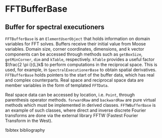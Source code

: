 # FFTBufferBase


## Buffer for spectral executioners

`FFTBufferBase` is an `ElementUserObject` that holds information on domain variables for FFT solves. 
Buffers receive their initial value from Moose variables. Domain size, corner coordinates, dimensions, 
and  k vector components can be accessed through methods such as `getBoxSize`, `getMinCorner`, 
`dim` and `kTable`, respectively. `kTable` provides a useful factor $\frac{2 \pi i}{L}k$ to 
perform computations in the reciprocal space. This is used, for example, in `SpectralExecutionerBase`
 to obtain spatial derivatives. `FFTBufferBase` holds pointers to the start of the buffer data, 
which has real and complex counterparts. Real space and reciprocal space data are member variables 
in the form of templated `FFTData`.  

Real space data can be accessed by location, i.e. `Point`, through parenthesis operator methods. 
`forwardRaw` and `backwardRaw` are pure virtual methods which must be implemented in derived classes.
 `FFTWBufferBase` is an example of such classes, where direct and inverse discrete Fourier 
transforms are done via the external library FFTW (Fastest Fourier Transform in the West).

!bibtex bibliography
